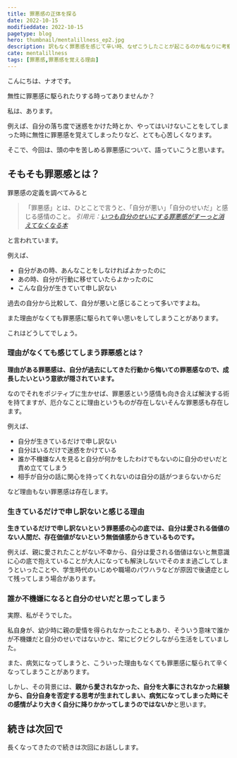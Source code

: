 ```yaml
---
title: 罪悪感の正体を探る
date: 2022-10-15
modifieddate: 2022-10-15
pagetype: blog
hero: thumbnail/mentalillness_ep2.jpg
description: 訳もなく罪悪感を感じて辛い時、なぜこうしたことが起こるのか私なりに考察してしました
cate: mentalillness
tags: [罪悪感,罪悪感を覚える理由]
---
```


こんにちは、ナオです。

無性に罪悪感に駆られたりする時ってありませんか？

私は、あります。

例えば、自分の落ち度で迷惑をかけた時とか、やってはいけないことをしてしまった時に無性に罪悪感を覚えてしまったりなど、とても心苦しくなります。

そこで、今回は、頭の中を苦しめる罪悪感について、語っていこうと思います。

## そもそも罪悪感とは？

罪悪感の定義を調べてみると

>「罪悪感」とは、ひとことで言うと、「自分が悪い」「自分のせいだ」と感じる感情のこと。
> <cite>引用元：[いつも自分のせいにする罪悪感がすーっと消えてなくなる本](https://d21.co.jp/book/detail/978-4-7993-2481-3)</cite>

と言われています。

例えば、

- 自分があの時、あんなことをしなければよかったのに
- あの時、自分が行動に移せていたらよかったのに
- こんな自分が生きていて申し訳ない

過去の自分から比較して、自分が悪いと感じることって多いですよね。

また理由がなくても罪悪感に駆られて辛い思いをしてしまうことがあります。

これはどうしてでしょう。

### 理由がなくても感じてしまう罪悪感とは？

**理由がある罪悪感は、自分が過去にしてきた行動から悔いての罪悪感なので、成長したいという意欲が隠されています。**

なのでそれをポジティブに生かせば、罪悪感という感情も向き合えば解決する術を持てますが、厄介なことに理由というものが存在しないそんな罪悪感も存在します。

例えば、

- 自分が生きているだけで申し訳ない
- 自分はいるだけで迷惑をかけている
- 誰か不機嫌な人を見ると自分が何かをしたわけでもないのに自分のせいだと責め立ててしまう
- 相手が自分の話に関心を持ってくれないのは自分の話がつまらないからだ

など理由もない罪悪感は存在します。

### 生きているだけで申し訳ないと感じる理由

**生きているだけで申し訳ないという罪悪感の心の底では、自分は愛される価値のない人間だ、存在価値がないという無価値感からきているものです。**

例えば、親に愛されたことがない不幸から、自分は愛される価値はないと無意識に心の底で抱えていることが大人になっても解決しないでそのまま過ごしてしまうといったことや、学生時代のいじめや職場のパワハラなどが原因で後遺症として残ってしまう場合があります。


### 誰か不機嫌になると自分のせいだと思ってしまう

実際、私がそうでした。

私自身が、幼少時に親の愛情を得られなかったこともあり、そういう意味で誰かが不機嫌だと自分のせいではないかと、常にビクビクしながら生活をしていました。

また、病気になってしまうと、こういった理由もなくても罪悪感に駆られて辛くなってしまうことがあります。

しかし、その背景には、**親から愛されなかった、自分を大事にされなかった経験から、自分自身を否定する思考が生まれてしまい、病気になってしまった時にその感情がより大きく自分に降りかかってしまうのではないか**と思います。

## 続きは次回で

長くなってきたので続きは次回にお話しします。


